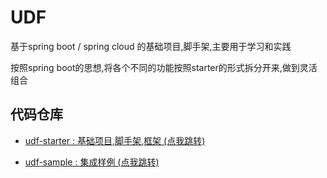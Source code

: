 # UDF

基于spring boot / spring cloud 的基础项目,脚手架,主要用于学习和实践

按照spring boot的思想,将各个不同的功能按照starter的形式拆分开来,做到灵活组合

## 代码仓库

- [udf-starter : 基础项目,脚手架,框架 (点我跳转)](https://gitee.com/wangkang/udf)

- [udf-sample : 集成样例 (点我跳转)](https://gitee.com/wangkang/udf-sample)


